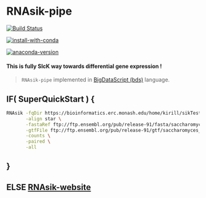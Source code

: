 # RNAsik-pipe

[![Build Status](https://travis-ci.org/MonashBioinformaticsPlatform/RNAsik-pipe.svg?branch=master)](https://travis-ci.org/MonashBioinformaticsPlatform/RNAsik-pipe)

[![install-with-conda](https://anaconda.org/serine/rnasik/badges/installer/conda.svg)](https://anaconda.org/serine/rnasik)

[![anaconda-version](https://anaconda.org/serine/rnasik/badges/version.svg)](https://anaconda.org/serine/rnasik/files)

#### This is fully SIcK way towards differential gene expression !

> `RNAsik-pipe` implemented in [BigDataScript (bds)](http://pcingola.github.io/BigDataScript/) language.

## IF( SuperQuickStart ) {

```BASH
RNAsik -fqDir https://bioinformatics.erc.monash.edu/home/kirill/sikTestData/rawData/fqFiles.txt \
       -align star \
       -fastaRef ftp://ftp.ensembl.org/pub/release-91/fasta/saccharomyces_cerevisiae/dna/Saccharomyces_cerevisiae.R64-1-1.dna_sm.toplevel.fa.gz \
       -gtfFile ftp://ftp.ensembl.org/pub/release-91/gtf/saccharomyces_cerevisiae/Saccharomyces_cerevisiae.R64-1-1.91.gtf.gz \
       -counts \
       -paired \
       -all
```

## }

## ELSE [RNAsik-website](https://monashbioinformaticsplatform.github.io/RNAsik-pipe/)
